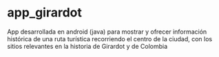 # app_girardot
App desarrollada en android (java) para mostrar y ofrecer información histórica de una ruta  turística recorriendo el centro de la ciudad, con los sitios relevantes en la historia de Girardot y de Colombia
